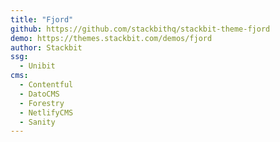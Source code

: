 ```yaml
---
title: "Fjord"
github: https://github.com/stackbithq/stackbit-theme-fjord
demo: https://themes.stackbit.com/demos/fjord
author: Stackbit
ssg:
  - Unibit
cms:
  - Contentful
  - DatoCMS
  - Forestry
  - NetlifyCMS
  - Sanity
---
```

